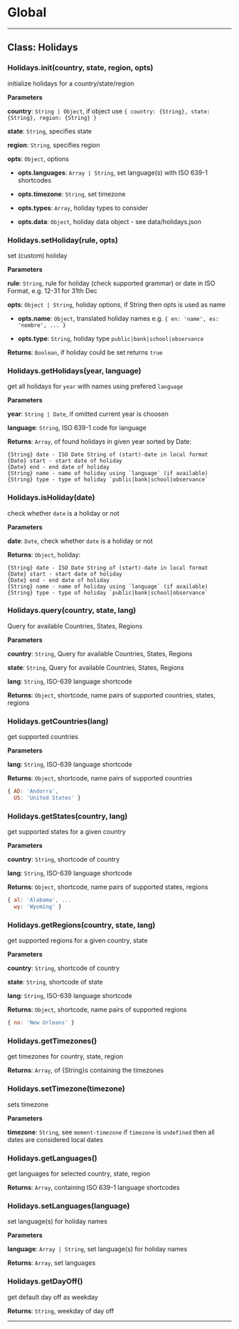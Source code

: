 # Global





* * *

## Class: Holidays


### Holidays.init(country, state, region, opts) 

initialize holidays for a country/state/region

**Parameters**

**country**: `String | Object`, if object use `{ country: {String}, state: {String}, region: {String} }`

**state**: `String`, specifies state

**region**: `String`, specifies region

**opts**: `Object`, options

 - **opts.languages**: `Array | String`, set language(s) with ISO 639-1 shortcodes

 - **opts.timezone**: `String`, set timezone

 - **opts.types**: `Array`, holiday types to consider

 - **opts.data**: `Object`, holiday data object - see data/holidays.json


### Holidays.setHoliday(rule, opts) 

set (custom) holiday

**Parameters**

**rule**: `String`, rule for holiday (check supported grammar) or date in ISO Format, e.g. 12-31 for 31th Dec

**opts**: `Object | String`, holiday options, if String then opts is used as name

 - **opts.name**: `Object`, translated holiday names e.g. `{ en: 'name', es: 'nombre', ... }`

 - **opts.type**: `String`, holiday type `public|bank|school|observance`

**Returns**: `Boolean`, if holiday could be set returns `true`

### Holidays.getHolidays(year, language) 

get all holidays for `year` with names using prefered `language`

**Parameters**

**year**: `String | Date`, if omitted current year is choosen

**language**: `String`, ISO 639-1 code for language

**Returns**: `Array`, of found holidays in given year sorted by Date:
```
{String} date - ISO Date String of (start)-date in local format
{Date} start - start date of holiday
{Date} end - end date of holiday
{String} name - name of holiday using `language` (if available)
{String} type - type of holiday `public|bank|school|observance`
```

### Holidays.isHoliday(date) 

check whether `date` is a holiday or not

**Parameters**

**date**: `Date`, check whether `date` is a holiday or not

**Returns**: `Object`, holiday:
```
{String} date - ISO Date String of (start)-date in local format
{Date} start - start date of holiday
{Date} end - end date of holiday
{String} name - name of holiday using `language` (if available)
{String} type - type of holiday `public|bank|school|observance`
```

### Holidays.query(country, state, lang) 

Query for available Countries, States, Regions

**Parameters**

**country**: `String`, Query for available Countries, States, Regions

**state**: `String`, Query for available Countries, States, Regions

**lang**: `String`, ISO-639 language shortcode

**Returns**: `Object`, shortcode, name pairs of supported countries, states, regions

### Holidays.getCountries(lang) 

get supported countries

**Parameters**

**lang**: `String`, ISO-639 language shortcode

**Returns**: `Object`, shortcode, name pairs of supported countries
```js
{ AD: 'Andorra',
  US: 'United States' }
```

### Holidays.getStates(country, lang) 

get supported states for a given country

**Parameters**

**country**: `String`, shortcode of country

**lang**: `String`, ISO-639 language shortcode

**Returns**: `Object`, shortcode, name pairs of supported states, regions
```js
{ al: 'Alabama', ...
  wy: 'Wyoming' }
```

### Holidays.getRegions(country, state, lang) 

get supported regions for a given country, state

**Parameters**

**country**: `String`, shortcode of country

**state**: `String`, shortcode of state

**lang**: `String`, ISO-639 language shortcode

**Returns**: `Object`, shortcode, name pairs of supported regions
```js
{ no: 'New Orleans' }
```

### Holidays.getTimezones() 

get timezones for country, state, region

**Returns**: `Array`, of {String}s containing the timezones

### Holidays.setTimezone(timezone) 

sets timezone

**Parameters**

**timezone**: `String`, see `moment-timezone`
if `timezone` is `undefined` then all dates are considered local dates


### Holidays.getLanguages() 

get languages for selected country, state, region

**Returns**: `Array`, containing ISO 639-1 language shortcodes

### Holidays.setLanguages(language) 

set language(s) for holiday names

**Parameters**

**language**: `Array | String`, set language(s) for holiday names

**Returns**: `Array`, set languages

### Holidays.getDayOff() 

get default day off as weekday

**Returns**: `String`, weekday of day off



* * *










